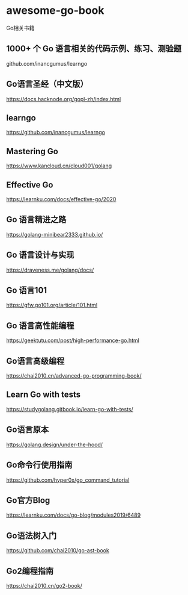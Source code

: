 # awesome-go-book
Go相关书籍

## 1000+ 个 Go 语言相关的代码示例、练习、测验题

github.com/inancgumus/learngo

## Go语言圣经（中文版）

https://docs.hacknode.org/gopl-zh/index.html

## learngo

https://github.com/inancgumus/learngo

## Mastering Go

https://www.kancloud.cn/cloud001/golang

## Effective Go

https://learnku.com/docs/effective-go/2020

## Go 语言精进之路

https://golang-minibear2333.github.io/

## Go 语言设计与实现

https://draveness.me/golang/docs/

## Go 语言101

https://gfw.go101.org/article/101.html

## Go 语言高性能编程

https://geektutu.com/post/high-performance-go.html

## Go语言高级编程

https://chai2010.cn/advanced-go-programming-book/

## Learn Go with tests

https://studygolang.gitbook.io/learn-go-with-tests/

## Go语言原本

https://golang.design/under-the-hood/

## Go命令行使用指南

https://github.com/hyper0x/go_command_tutorial

## Go官方Blog

https://learnku.com/docs/go-blog/modules2019/6489

## Go语法树入门

https://github.com/chai2010/go-ast-book

## Go2编程指南
https://chai2010.cn/go2-book/
